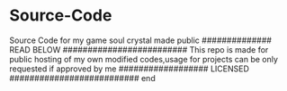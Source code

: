 # Source-Code
Source Code for my game soul crystal made public
############## READ BELOW #########################
This repo is made for public hosting of my own modified codes,usage for projects can be only requested if approved by me
################## LICENSED ##########################
end

